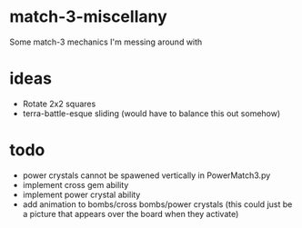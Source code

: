 # match-3-miscellany

Some match-3 mechanics I'm messing around with

# ideas
* Rotate 2x2 squares
* terra-battle-esque sliding (would have to balance this out somehow)

# todo
* power crystals cannot be spawened vertically in PowerMatch3.py
* implement cross gem ability
* implement power crystal ability
* add animation to bombs/cross bombs/power crystals (this could just be a picture that appears over the board when they activate)